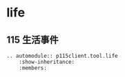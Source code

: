 # life

115 生活事件
---

```{eval-rst}
.. automodule:: p115client.tool.life
    :show-inheritance:
    :members:
```
